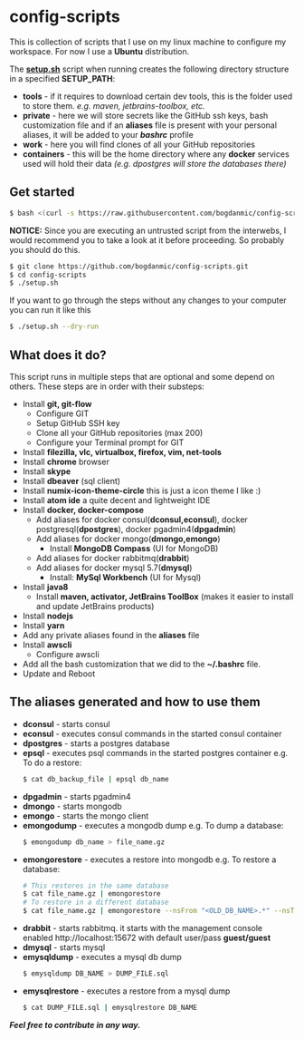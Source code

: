 config-scripts
==============

This is collection of scripts that I use on my linux machine to configure my
workspace. For now I use a **Ubuntu** distribution.

The [**setup.sh**](setup.sh) script when running creates the following directory structure in a specified **SETUP_PATH**:
 - **tools** - if it requires to download certain dev tools, this is the folder used to store them. *e.g. maven, jetbrains-toolbox, etc.*
 - **private** - here we will store secrets like the GitHub ssh keys, bash customization file and if an **aliases** file is present with your personal aliases, it will be added to your ***bashrc*** profile
 - **work** - here you will find clones of all your GitHub repositories
 - **containers** - this will be the home directory where any **docker** services used will hold their data *(e.g. dpostgres will store the databases there)*

Get started
------------
 ```bash
 $ bash <(curl -s https://raw.githubusercontent.com/bogdanmic/config-scripts/master/setup.sh)
 ```
 **NOTICE:** Since you are executing an untrusted script from the interwebs, I
 would recommend you to take a look at it before proceeding. So probably you
 should do this.
 ```bash
 $ git clone https://github.com/bogdanmic/config-scripts.git
 $ cd config-scripts
 $ ./setup.sh
 ```
If you want to go through the steps without any changes to your computer you can run it like this
 ```bash
 $ ./setup.sh --dry-run
 ```

What does it do?
------------
This script runs in multiple steps that are optional and some depend on others. These steps are in order with their substeps:
- Install **git, git-flow**
  - Configure  GIT
  - Setup GitHub SSH key
  - Clone all your GitHub repositories (max 200)
  - Configure your Terminal prompt for GIT
- Install **filezilla, vlc, virtualbox, firefox, vim, net-tools**
- Install **chrome** browser
- Install **skype**
- Install **dbeaver** (sql client)
- Install **numix-icon-theme-circle** this is just a icon theme I like :)
- Install **atom ide** a quite decent and lightweight IDE
- Install **docker, docker-compose**
  - Add aliases for docker consul(**dconsul,econsul**), docker postgresql(**dpostgres**), docker pgadmin4(**dpgadmin**)
  - Add aliases for docker mongo(**dmongo,emongo**)
    - Install **MongoDB Compass** (UI for MongoDB)
  - Add aliases for docker rabbitmq(**drabbit**)
  - Add aliases for docker mysql 5.7(**dmysql**)
    - Install: **MySql Workbench** (UI for Mysql)
- Install **java8**
  - Install **maven, activator, JetBrains ToolBox** (makes it easier to install and
  update JetBrains products)
- Install **nodejs**
- Install **yarn**
- Add any private aliases found in the **aliases** file
- Install **awscli**
  - Configure awscli
- Add all the bash customization that we did to the **~/.bashrc** file.
- Update and Reboot

The aliases generated and how to use them
------------
   - **dconsul** - starts consul
   - **econsul** - executes consul commands in the started consul container
   - **dpostgres** - starts a postgres database
   - **epsql** - executes psql commands in the started postgres container
     e.g. To do a restore:
     ```bash
     $ cat db_backup_file | epsql db_name
     ```
   - **dpgadmin** - starts pgadmin4
   - **dmongo** - starts mongodb
   - **emongo** - starts the mongo client
   - **emongodump** - executes a mongodb dump
     e.g. To dump a database:
     ```bash
     $ emongodump db_name > file_name.gz
     ```
   - **emongorestore** - executes a restore into mongodb
     e.g. To restore a database:
     ```bash
     # This restores in the same database
     $ cat file_name.gz | emongorestore
     # To restore in a different database
     $ cat file_name.gz | emongorestore --nsFrom "<OLD_DB_NAME>.*" --nsTo "<NEW_DB_NAME>.*"
     ```
   - **drabbit** - starts rabbitmq. it starts with the management console enabled http://localhost:15672 with default user/pass **guest/guest**
   - **dmysql** - starts mysql
   - **emysqldump** - executes a mysql db dump
     ```bash
     $ emysqldump DB_NAME > DUMP_FILE.sql
     ```
   - **emysqlrestore** - executes a restore from a mysql dump
     ```bash
     $ cat DUMP_FILE.sql | emysqlrestore DB_NAME
     ```


***Feel free to contribute in any way.***
